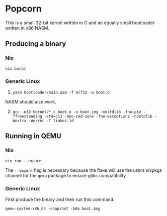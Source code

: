 # Popcorn

This is a small 32-bit kernel written in C and an equally small bootloader written in x86 NASM.

## Producing a binary

### Nix

`nix build`

### Generic Linux

1. `yasm bootloader/main.asm -f elf32 -o boot.o`

NASM should also work.

2. `gcc -m32 kernel/*.c boot.o -o boot.img -nostdlib -fno-pie -ffreestanding -std=c11 -mno-red-zone -fno-exceptions -nostdlib -Wextra -Werror -T linker.ld`


## Running in QEMU

### Nix

`nix run --impure`

The `--impure` flag is necessary because the flake will use the users nixpkgs channel for the `qemu` package to ensure glibc compatibility.

### Generic Linux

First produce the binary and then run this command.

`qemu-system-x86_64 -snapshot -hda boot.img`
